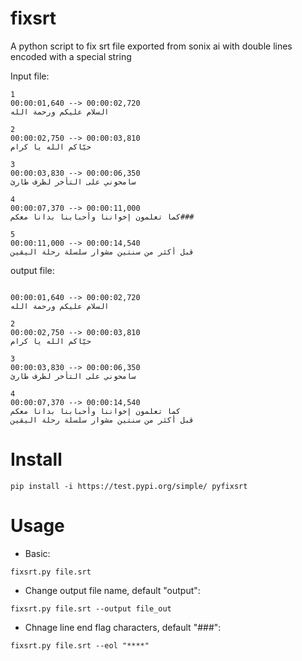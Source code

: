 # fixsrt
A python script to fix srt file exported from sonix ai with double lines encoded with a special string

Input file:
```
1
00:00:01,640 --> 00:00:02,720
السلام عليكم ورحمة الله

2
00:00:02,750 --> 00:00:03,810
حيّاكم الله يا كرام

3
00:00:03,830 --> 00:00:06,350
سامحوني على التأخر لظرف طارئ

4
00:00:07,370 --> 00:00:11,000
كما تعلمون إخواننا وأحبابنا بدانا معكم###

5
00:00:11,000 --> 00:00:14,540
قبل أكثر من سنتين مشوار سلسلة رحلة اليقين

```

output file:
```

00:00:01,640 --> 00:00:02,720
السلام عليكم ورحمة الله

2
00:00:02,750 --> 00:00:03,810
حيّاكم الله يا كرام

3
00:00:03,830 --> 00:00:06,350
سامحوني على التأخر لظرف طارئ

4
00:00:07,370 --> 00:00:14,540
كما تعلمون إخواننا وأحبابنا بدانا معكم
قبل أكثر من سنتين مشوار سلسلة رحلة اليقين

```
# Install

```
pip install -i https://test.pypi.org/simple/ pyfixsrt
```

# Usage

- Basic:

```
fixsrt.py file.srt
```
- Change output file name, default "output":

```
fixsrt.py file.srt --output file_out
```

- Chnage line end flag characters, default "###":

```
fixsrt.py file.srt --eol "****"
```
